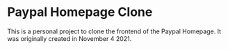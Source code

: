 # Paypal Homepage Clone

This is a personal project to clone the frontend of the Paypal Homepage. It was originally created in November 4 2021.
